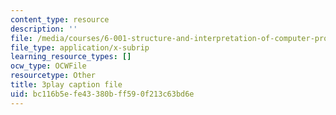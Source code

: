 ```yaml
---
content_type: resource
description: ''
file: /media/courses/6-001-structure-and-interpretation-of-computer-programs-spring-2005/bc116b5efe43380bff590f213c63bd6e_bV87UzKMRtE.srt
file_type: application/x-subrip
learning_resource_types: []
ocw_type: OCWFile
resourcetype: Other
title: 3play caption file
uid: bc116b5e-fe43-380b-ff59-0f213c63bd6e
---
```

